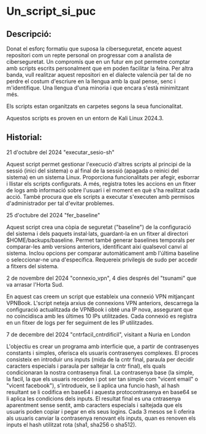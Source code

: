 # Un_script_si_puc

## Descripció:

Donat el esforç formatiu que suposa la ciberseguretat, encete aquest repositori com un repte personal on progressar com a analista de ciberseguretat. Un compromís que en un futur em pot permetre comptar amb scripts escrits personalment que em poden facilitar la feina. Per altra banda, vull realitzar aquest repositori en el dialecte valencià per tal de no perdre el costum d'escriure en la llengua amb la qual pense, senc i m'identifique. Una llengua d'una minoria i que encara s'està minimitzant més. 

Els scripts estan organitzats en carpetes segons la seua funcionalitat.

Aquestos scripts es proven en un entorn de Kali Linux 2024.3.


## Historial:

21 d'octubre del 2024   "executar_sesio-sh"

Aquest script permet gestionar l'execució d'altres scripts al principi de la sessió (inici del sistema) o al final de la sessió (apagada o reinici del sistema) en un sistema Linux. Proporciona funcionalitats per afegir, esborrar i llistar els scripts configurats. A més, registra totes les accions en un fitxer de logs amb informació sobre l'usuari i el moment en què s'ha realitzat cada acció. També procura que els scripts a executar s'executen amb permisos d'administrador per tal d'evitar problemes.


25 d'octubre del 2024    "fer_baseline"

Aquest script crea una còpia de seguretat ("baseline") de la configuració del sistema i dels paquets instal·lats, guardant-la en un fitxer al directori $HOME/backups/baseline. Permet també generar baselines temporals per comparar-les amb versions anteriors, identificant així qualsevol canvi al sistema. Inclou opcions per comparar automàticament amb l'última baseline o seleccionar-ne una d'específica. Requereix privilegis de sudo per accedir a fitxers del sistema.


2 de novembre del 2024    "connexio_vpn",  4 dies després del "tsunami" que va arrasar l'Horta Sud.

En aquest cas creem un script que estableix una connexió VPN mitjançant VPNBook. L'script neteja arxius de connexions VPN anteriors, descarrega la configuració actualitzada de VPNBook i obté una IP nova, assegurant que no
coincidisca amb les últimes 10 IPs utilitzades. Cada connexió es registra en un fitxer de logs per fer seguiment de les IP utilitzades.


7 de decembre del 2024     "cntrfacil_cntrdificil", visitant a Nuria en London

L'objectiu es crear un programa amb interficie que, a partir de contrasenyes constants i simples, oferisca els usuaris contrasenyes complexes. El proces consisteix en introduir uns inputs (mida de la cntr final, paraula per decidir caracters especials i paraula per saltejar la cntr final), els quals condicionaran la nostra contrasenya final. La contrasenya base (la simple, la facil, la que els usuaris recorden i pot ser tan simple com "vicent email" o "vicent facebook"), s'introdueix, se li aplica una funcio hash, al hash resultant se li codifica en base64 i aquesta protocontrasenya en base64 se li aplica les condicions dels inputs. El resultat final es una cntrasenya aparentment sense sentit, amb caracters especials i saltejada que els usuaris poden copiar i pegar en els seus logins. Cada 3 mesos se li oferira als usuaris canviar la contrasenya renovant els inputs, quan es renoven els inputs el hash utilitzat rota (sha1, sha256 o sha512). 
